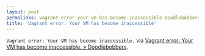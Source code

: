 ```yaml
---
layout: post
permalinks: vagrant-error-your-vm-has-become-inaccessible-doodlebobbers
title: 'Vagrant error: Your VM has become inaccessible'
---
```


`Vagrant error: Your VM has become inaccessible.`
via [Vagrant error: Your VM has become inaccessible. » Doodlebobbers](http://doodlebobbers.com/vagrant-error-your-vm-has-become-inaccessible/).
